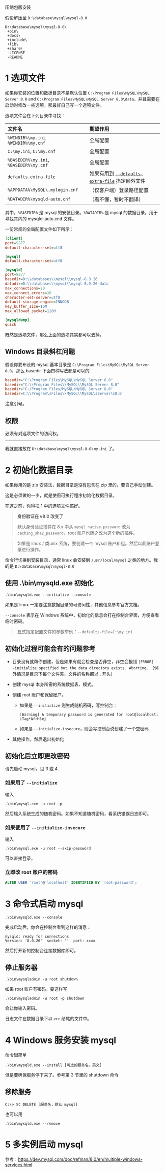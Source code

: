 压缩包版安装

假设解压至 `D:\database\mysql\mysql-8.0`

```
D:\database\mysql\mysql-8.0\
 +bin\
 +docs\
 +include\
 +lib\
 +share\
 -LICENSE
 -README
```



# 1 选项文件

如果你安装的位置和数据目录不是默认位置 `C:\Program Files\MySQL\MySQL Server 8.0` and `C:\Program Files\MySQL\MySQL Server 8.0\data`，并且需要在启动时修改一些选项，那最好自己写一个选项文件。

选项文件会在下列目录中寻找：

| 文件名                                 | 期望作用                                                     |
| :------------------------------------- | :----------------------------------------------------------- |
| `%WINDIR%\my.ini`, `%WINDIR%\my.cnf`   | 全局配置                                                     |
| `C:\my.ini`, `C:\my.cnf`               | 全局配置                                                     |
| `%BASEDIR%\my.ini`, `%BASEDIR%\my.cnf` | 全局配置                                                     |
| `defaults-extra-file`                  | 如果有用到 [`--defaults-extra-file`](https://dev.mysql.com/doc/refman/8.0/en/option-file-options.html#option_general_defaults-extra-file) 指定额外文件 |
| `%APPDATA%\MySQL\.mylogin.cnf`         | （仅客户端）登录路径配置                                     |
| `%DATADIR%\mysqld-auto.cnf`            | （看不懂，暂时不翻译）                                       |

其中，`%BASEDIR%` 是 mysql 的安装目录。`%DATADIR%` 是 mysql 的数据目录，用于寻找其内的 mysqld-auto.cnd 文件。

一份常规的全局配置文件如下所示：

``` ini
[client]
port=9877
default-character-set=utf8

[mysql]
default-character-set=utf8

[mysqld]
port=9877
basedir=D:\\databases\\mysql\\mysql-8.0.26
datadir=D:\\databases\\mysql\\mysql-8.0.26-data
max_connections=20
max_connect_errors=10
character-set-server=utf8
default-storage-engine=INNODB
key_buffer_size=16M
max_allowed_packet=128M

[mysqldump]
quick
```

既然是选项文件，那么上面的选项其实都可以去掉。

## Windows 目录斜杠问题

假设你要布设的 mysql 基本目录是 `C:\Program Files\MySQL\MySQL Server 8.0`，那么 basedir 下面四种写法都是可以的

``` ini
basedir="C:\Program Files\MySQL\MySQL Server 8.0"
basedir="C:\\Program Files\\MySQL\\MySQL Server 8.0"
basedir="C:/Program Files/MySQL/MySQL Server 8.0"
basedir=C:\\Program\sFiles\\MySQL\\MySQL\sServer\s8.0
```

注意引号。

## 权限

必须有对选项文件的访问权。

---

我就直接放在 `D:\database\mysql\mysql-8.0\my.ini` 了。

# 2 初始化数据目录

如果你用的是 zip 安装法，数据目录是没有包含在 zip 里的，要自己手动创建。

这是必须做的一步，就是使用可执行程序初始化数据目录。

在这之前，你得把 1 中的选项文件搞好。

> **身份验证在 v8.0 改变了**
>
> 默认身份验证插件在 8.x 中从 `mysql_native_password` 改为 `caching_sha2_password`，root 账户也随之改为这个新的插件。

> 如果是 linux / 类unix 系统，要创建一个 mysql 账户和组。然后以此账户登录进行操作。

命令行切换到安装目录，通常 linux 会安装到 `/usr/local/mysql` 之类的地方。我的是 `D:\database\mysql\mysql-8.0`

## 使用 .\bin\mysqld.exe 初始化

``` shell
.\bin\mysqld.exe --initialize --console
```

如果是 linux 一定要注意数据目录的可访问性，其他信息参考官方文档。

`--console` 表示在 Windows 系统中，初始化的信息会打在控制台界面，方便查看临时密码。

> 显式指定配置文件的参数举例：`--defaults-file=C:\my.ini`

## 初始化过程可能会有的问题参考

- 目录没有就帮你创建，但是如果有就会检查是否非空，非空会报错 `[ERROR] --initialize specified but the data directory exists. Aborting.` （例外情况是目录下每个文件夹、文件的名称都以 . 开头）

- 创建 mysql 本身所需的系统数据表、模式。

- 创建 root 账户和保留账户。

  - 如果是 `--initialize` 则生成随机密码，写控制台：

    ```
    [Warning] A temporary password is generated for root@localhost:
    iTag*AfrH5ej
    ```

  - 如果是 `--initialize-insecure`，则会写控制台说创建了一个空密码

- 其他操作。然后退出初始化

## 初始化后立即更改密码

请先启动 mysql，见 3 或 4.

### 如果用了 `--initialize`

输入

``` shell
.\bin\mysql.exe -u root -p
```

然后输入系统生成的随机密码。如果不知道随机密码，看系统错误日志即可。

### 如果使用了 `--initialize-insecure`

输入

``` shell
.\bin\mysql.exe -u root --skip-password
```

可以直接登录。

### 立即改 root 账户的密码

``` sql
ALTER USER 'root'@'localhost' IDENTIFIED BY 'root-password';
```

# 3 命令式启动 mysql

```shell
.\bin\mysqld.exe --console
```

完成启动后，你会在控制台看到这样的消息：

```
mysqld: ready for connections
Version: '8.0.26'  socket: ''  port: xxxx
```

然后打开新的控制台连接数据库即可。

## 停止服务器

``` shell
.\bin\mysqladmin -u root shutdown
```

如果 root 账户有密码，要这样写

``` shell
.\bin\mysqladmin -u root -p shutdown
```

会让你输入密码。

日志文件在数据目录下以 `err` 结尾的文件中。

# 4 Windows 服务安装 mysql

命令很简单

``` shell
.\bin\mysqld.exe --install [可选的服务名，英文]
```

但是要确保服务停下来了。参考第 3 节里的 shutdown 命令

## 移除服务

``` shell
C:\> SC DELETE [服务名，默认 mysql]
```

也可以用

``` shell
.\bin\mysqld.exe --remove
```



# 5 多实例启动 mysql

参考：https://dev.mysql.com/doc/refman/8.0/en/multiple-windows-services.html

